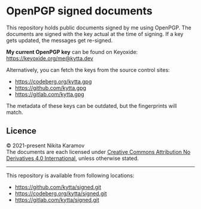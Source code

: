 # OpenPGP signed documents

This repository holds public documents signed by me using OpenPGP. The documents
are signed with the key actual at the time of signing. If a key gets updated,
the messages get re-signed.

**My current OpenPGP key** can be found on Keyoxide:
<https://keyoxide.org/me@kytta.dev>

Alternatively, you can fetch the keys from the source control sites:

 - <https://codeberg.org/kytta.gpg>
 - <https://github.com/kytta.gpg>
 - <https://gitlab.com/kytta.gpg>

The metadata of these keys can be outdated, but the fingerprints will match.

## Licence

© 2021-present Nikita Karamov\
The documents are each licensed under
[Creative Commons Attribution No Derivatives 4.0 International][CC-BY-ND-4.0],
unless otherwise stated.

---

This repository is available from following locations:

- <https://github.com/kytta/signed.git>
- <https://codeberg.org/kytta/signed.git>
- <https://gitlab.com/kytta/signed.git>

[CC-BY-ND-4.0]: https://spdx.org/licenses/CC-BY-ND-4.0.html